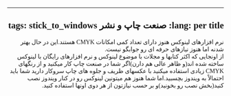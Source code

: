 <html style="direction: rtl;" lang="fa">
<head>
  <meta content="text/html;charset=UTF-8" http-equiv="Content-Type">
  <title></title>
</head>
  

<body>
<div style="font-family: Tahoma;" id="corps">

---
lang: per
title: صنعت چاپ و نشر
tags: stick_to_windows
---
نرم افزارهای لینوکس هنوز دارای تعداد کمی امکانات CMYK هستند.این در حال بهتر شدنه اما هنوز نیازهای حرفه ای رو جوابگو نیست.<br />
از اونجایی که اکثر کتابها و مجلات با موضوع لینوکس و نرم افزارهای رایگان
با لینوکس ساخته شده اند(و ظاهر عالی هم دارن)اگر شما در صنعت چاپ کار
میکنید و از رنگهای CMYK زیادی استفاده میکنید با عکسهای ظریف و جلوه های
چاپ سروکار دارید شما باید احتمالاً به ویندوز بچسبید.اما شما هنوز هم
میتونین لینوکس رو در کنار ویندوز نصب کنید(بخش نصب رو بخونید)و بر حسب
نیازتون از هر دوی اونها استفاده کنید.<br />

